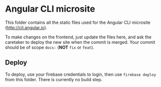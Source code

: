 
# Angular CLI microsite

This folder contains all the static files used for the Angular CLI microsite
(http://cli.angular.io).

To make changes on the frontend, just update the files here, and ask the
caretaker to deploy the new site when the commit is merged. Your commit should
be of scope `docs:` (**NOT** `fix` or `feat`).

## Deploy

To deploy, use your firebase credentials to login, then use `firebase deploy`
from this folder. There is currently no build step.
